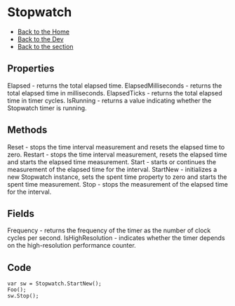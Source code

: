 # Stopwatch

- [Back to the Home](../../../README.md)
- [Back to the Dev](../../README.md)
- [Back to the section](README.md)

## Properties
Elapsed - returns the total elapsed time.
ElapsedMilliseconds - returns the total elapsed time in milliseconds.
ElapsedTicks - returns the total elapsed time in timer cycles.
IsRunning - returns a value indicating whether the Stopwatch timer is running.

## Methods
Reset - stops the time interval measurement and resets the elapsed time to zero.
Restart - stops the time interval measurement, resets the elapsed time and starts the elapsed time measurement.
Start - starts or continues the measurement of the elapsed time for the interval.
StartNew - initializes a new Stopwatch instance, sets the spent time property to zero and starts the spent time measurement.
Stop - stops the measurement of the elapsed time for the interval.

## Fields
Frequency - returns the frequency of the timer as the number of clock cycles per second.
IsHighResolution - indicates whether the timer depends on the high-resolution performance counter.

## Code
```
var sw = Stopwatch.StartNew();
Foo();
sw.Stop();
```

